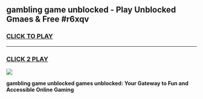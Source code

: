 
## gambling game unblocked - Play Unblocked Gmaes & Free #r6xqv
<h3>
<a href="https://premium.freeplayer.one?title=gambling_game_unblocked&ref=01M">CLICK TO PLAY</a></h3>
<hr>

<h3>
<a href="https://premium.freeplayer.one?title=gambling_game_unblocked&ref=01M">CLICK 2 PLAY</a>
  
</h3>

<a href="https://premium.freeplayer.one?title=gambling_game_unblocked&ref=01M"><img src="https://clearcache.store/games.png"></a>


**gambling game unblocked games unblocked: Your Gateway to Fun and Accessible Online Gaming**
